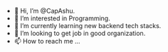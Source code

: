 - 👋 Hi, I’m @CapAshu.
- 👀 I’m interested in Programming.
- 🌱 I’m currently learning new backend tech stacks.
- 💞️ I’m looking to get job in good organization.
- 📫 How to reach me ...

<!---
CapAshu/CapAshu is a ✨ special ✨ repository because its `README.md` (this file) appears on your GitHub profile.
You can click the Preview link to take a look at your changes.
--->
